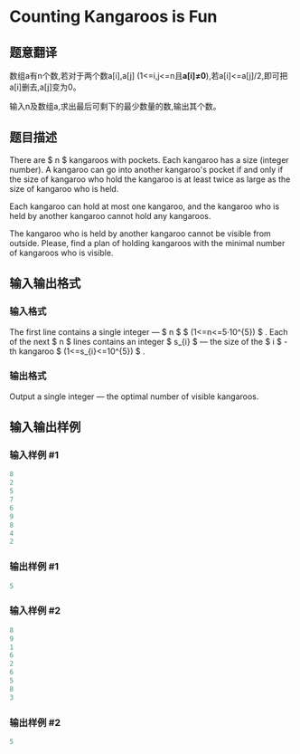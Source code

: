 # Counting Kangaroos is Fun

## 题意翻译

数组a有n个数,若对于两个数a[i],a[j] (1<=i,j<=n且**a[i]≠0**),若a[i]<=a[j]/2,即可把a[i]删去,a[j]变为0。

输入n及数组a,求出最后可剩下的最少数量的数,输出其个数。

## 题目描述

There are $ n $ kangaroos with pockets. Each kangaroo has a size (integer number). A kangaroo can go into another kangaroo's pocket if and only if the size of kangaroo who hold the kangaroo is at least twice as large as the size of kangaroo who is held.

Each kangaroo can hold at most one kangaroo, and the kangaroo who is held by another kangaroo cannot hold any kangaroos.

The kangaroo who is held by another kangaroo cannot be visible from outside. Please, find a plan of holding kangaroos with the minimal number of kangaroos who is visible.

## 输入输出格式

### 输入格式

The first line contains a single integer — $ n $ $ (1<=n<=5·10^{5}) $ . Each of the next $ n $ lines contains an integer $ s_{i} $ — the size of the $ i $ -th kangaroo $ (1<=s_{i}<=10^{5}) $ .

### 输出格式

Output a single integer — the optimal number of visible kangaroos.

## 输入输出样例

### 输入样例 #1

```cpp
8
2
5
7
6
9
8
4
2

```
### 输出样例 #1

```cpp
5

```
### 输入样例 #2

```cpp
8
9
1
6
2
6
5
8
3

```
### 输出样例 #2

```cpp
5

```
